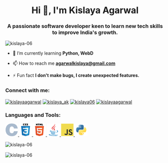 <h1 align="center">Hi 👋, I'm Kislaya Agarwal</h1>
<h3 align="center">A passionate software developer keen to learn new tech skills to improve India's growth.</h3>

<p align="left"> <img src="https://komarev.com/ghpvc/?username=kislaya-06&label=Profile%20views&color=0e75b6&style=flat" alt="kislaya-06" /> </p>

- 🌱 I’m currently learning **Python, WebD**

- 📫 How to reach me **agarwalkislaya@gmail.com**

- ⚡ Fun fact **I don't make bugs, I create unexpected features.**

<h3 align="left">Connect with me:</h3>
<p align="left">
<a href="https://linkedin.com/in/kislayaagarwal" target="blank"><img align="center" src="https://raw.githubusercontent.com/rahuldkjain/github-profile-readme-generator/master/src/images/icons/Social/linked-in-alt.svg" alt="kislayaagarwal" height="30" width="40" /></a>
<a href="https://instagram.com/kislaya_ak" target="blank"><img align="center" src="https://raw.githubusercontent.com/rahuldkjain/github-profile-readme-generator/master/src/images/icons/Social/instagram.svg" alt="kislaya_ak" height="30" width="40" /></a>
<a href="https://www.leetcode.com/kislaya06" target="blank"><img align="center" src="https://raw.githubusercontent.com/rahuldkjain/github-profile-readme-generator/master/src/images/icons/Social/leet-code.svg" alt="kislaya06" height="30" width="40" /></a>
<a href="https://auth.geeksforgeeks.org/user/kislayaagarwal" target="blank"><img align="center" src="https://raw.githubusercontent.com/rahuldkjain/github-profile-readme-generator/master/src/images/icons/Social/geeks-for-geeks.svg" alt="kislayaagarwal" height="30" width="40" /></a>
</p>

<h3 align="left">Languages and Tools:</h3>
<p align="left"> <a href="https://www.cprogramming.com/" target="_blank" rel="noreferrer"> <img src="https://raw.githubusercontent.com/devicons/devicon/master/icons/c/c-original.svg" alt="c" width="40" height="40"/> </a> <a href="https://www.w3schools.com/css/" target="_blank" rel="noreferrer"> <img src="https://raw.githubusercontent.com/devicons/devicon/master/icons/css3/css3-original-wordmark.svg" alt="css3" width="40" height="40"/> </a> <a href="https://www.w3.org/html/" target="_blank" rel="noreferrer"> <img src="https://raw.githubusercontent.com/devicons/devicon/master/icons/html5/html5-original-wordmark.svg" alt="html5" width="40" height="40"/> </a> <a href="https://www.java.com" target="_blank" rel="noreferrer"> <img src="https://raw.githubusercontent.com/devicons/devicon/master/icons/java/java-original.svg" alt="java" width="40" height="40"/> </a> <a href="https://developer.mozilla.org/en-US/docs/Web/JavaScript" target="_blank" rel="noreferrer"> <img src="https://raw.githubusercontent.com/devicons/devicon/master/icons/javascript/javascript-original.svg" alt="javascript" width="40" height="40"/> </a> <a href="https://www.python.org" target="_blank" rel="noreferrer"> <img src="https://raw.githubusercontent.com/devicons/devicon/master/icons/python/python-original.svg" alt="python" width="40" height="40"/> </a> </p>

<p><img align="center" src="https://github-readme-stats.vercel.app/api/top-langs?username=kislaya-06&show_icons=true&locale=en&layout=compact" alt="kislaya-06" /></p>

<p><img align="center" src="https://github-readme-streak-stats.herokuapp.com/?user=kislaya-06&" alt="kislaya-06" /></p>
